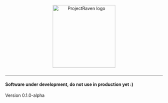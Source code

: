 <p align="center">
	<a href="https://github.com/ldonis/ProjectRaven" target="_blank">
		<img alt="ProjectRaven logo" width="200px" src="https://cdn.lesli.tech/projectraven/brand/projectraven-imagotipo-nomargin.svg" />
	</a>
</p>

<h3 align="center"></h3>

<hr/>

#### Software under development, do not use in production yet :)

Version 0.1.0-alpha 
